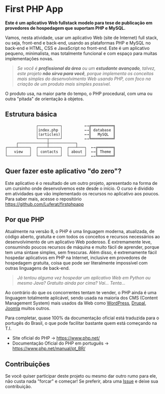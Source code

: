 
# First PHP App

**Este é um aplicativo Web fullstack modelo para tese de publicação em provedores de hospedagem que suportam PHP e MySQL.**

Vamos, nesta atividade, usar um aplicativo Web (site de Internet) full stack, ou seja, front-end e back-end, usando as plataformas PHP e MySQL no back-end e HTML, CSS e JavaScript no front-end. Este é um aplicativo pequeno, minimalista, mas totalmente funcional e com espaço para muitas implementações novas.

>  *Se você é **profissional da área** ou um **estudante avançado**, talvez, este projeto **não sirva para você**, porque implementa os conceitos mais simples do desenvolvimento Web usando PHP, com foco na criação de um produto mais simples possível.*

O produto usa, na maior parte do tempo, o PHP procedural, com uma ou outra "pitada" de orientação à objetos.

## Estrutura básica

	              ┌──────────┐          ←→╔══════════╗ 
	              │index.php │          ←→║ database ║
	              │(articles)│          ←→║   MySQL  ║
	              └────┬─────┘          ←→╚══════════╝
	     ┌─────────────┼────────────┐      
	┌────┴─────┐  ┌────┴─────┐  ┌───┴───┐  ←→╔═══════╗
	│   view   │  │ contacts │  │ about │  ←→║ Theme ║
	└──────────┘  └──────────┘  └───────┘  ←→╚═══════╝

## Quer fazer este aplicativo "do zero"?

Este aplicativo é o resultado de um outro projeto, apresentado na forma de um cursinho onde desenvolvemos este desde o início. O curso é dividido em atividades que vão implementado os recursos no aplicativo aos poucos. Para saber mais, acesse o repositório https://github.com/Luferat/firstphpapp

## Por que PHP

Atualmente na versão 8, o PHP é uma linguagem moderna, atualizada, de código aberto, gratuita e com todos os conceitos e recursos necessários ao desenvolvimento de um aplicativo Web poderoso. É extremamente leve, consumindo poucos recursos de máquina e muito fácil de aprender, porque tem uma sintaxe simples, sem frescuras. Além disso, é extremamente fácil hospedar aplicativos em PHP na Internet, inclusive em provedores de hospedagem gratuita, coisa que pode ser literalmente impossível com outras linguagens de back-end.

>  *Já tentou alguma vez hospedar um aplicativo Web em Python ou mesmo Java? Gratuito ainda por cima? Vai... Tenta...*

Ao contrário do que os concorrentes tentam te vender, o PHP ainda é uma linguagem totalmente aplicável, sendo usada na maioria dos CMS (Content Management System) mais usados da Web como [WordPress](https://br.wordpress.org/), [Drupal](https://www.drupal.org), [Joomla](https://www.joomla.org/) muitos outros.

Para completar, quase 100% da documentação oficial está traduzida para o portugês do Brasil, o que pode facilitar bastante quem está começando na T.I.

- Site oficial do PHP → https://www.php.net/
- Documentação Oficial do PHP em português → https://www.php.net/manual/pt_BR/

## Contribuições

Se você quiser participar deste projeto ou mesmo dar outro rumo para ele, não custa nada "forcar" e começar! Se preferir, abra uma [Issue](https://github.com/Luferat/PHPAppModelo/issues) e deixe sua contribuição.
